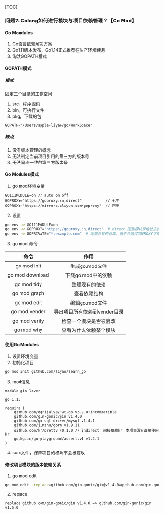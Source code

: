 [TOC]

### 问题7: Golang如何进行模块与项目依赖管理？【Go Mod】

#### Go Moudules

1.  Go语言依赖解决方案
2.  Go1.11版本发布，Go1.14正式推荐在生产环境使用
3.  淘汰GOPATH模式

#### GOPATH模式

##### 模式

固定三个目录的工作空间

1.  src，程序源码
2.  bin，可执行文件
3.  pkg，下载的包

~~~
GOPATH="/Users/apple-liyao/go/WorkSpace"
~~~

##### 缺点

1.  没有版本管理的概念
2.  无法制定当前项目引用的第三方的版本号
3.  无法同步一致的第三方版本号

#### Go Modules模式

1.  go mod环境变量

~~~
GO111MODULE=on // auto on off 
GOPROXY="https://goproxy.cn,direct"           // 七牛
GOPROXY="https://mirrors.aliyun.com/goproxy"  // 阿里
~~~

2.  设置

~~~bash
go env -w GO111MODULE=on
go env -w GOPROXY="https://goproxy.cn,direct"  # direct 回到模块源地址去抓取
go env -w GOPRIVATE="*.example.com"  # 配置私有的仓库，就不会通过GOPROXY下载
~~~

3.  go mod 命令

|      命令       |             作用             |
| :-------------: | :--------------------------: |
|   go mod init   |        生成go.mod文件        |
| go mod download |      下载go.mod中的依赖      |
|   go mod tidy   |        整理现有的依赖        |
|  go mod graph   |         查看依赖结构         |
|   go mod edit   |        编辑go.mod文件        |
|  go mod vender  | 导出项目所有依赖到vender目录 |
|  go mod verify  |    检查一个模块是否被篡改    |
|   go mod why    |    查看为什么依赖某个模块    |

#### 使用Go Modules

1.  设置环境变量
2.  初始化项目

~~~bash
go mod init github.com/liyao/learn_go
~~~

3.  mod信息

~~~
module gin-lover

go 1.13

require (
	github.com/dgrijalva/jwt-go v3.2.0+incompatible
	github.com/gin-gonic/gin v1.4.0
	github.com/go-sql-driver/mysql v1.4.1
	github.com/jinzhu/gorm v1.9.11
	github.com/kr/pretty v0.1.0 // indirect  间接依赖kr，本项目没有直接使用kr
	gopkg.in/go-playground/assert.v1 v1.2.1
)
~~~

4.  sum文件，保障项目的模块不会被篡改

#### 修改项目模块的版本依赖关系

1.  go mod edit

~~~bash
go mod edit -replace=github.com/gin-gonic/gin@v1.4.0=github.com/gin-gonic/gin@v1.5.0
~~~

2.  replace

~~~
replace github.com/gin-gonic/gin v1.4.0 => github.com/gin-gonic/gin v1.5.0
~~~
